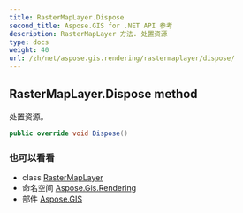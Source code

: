 ```yaml
---
title: RasterMapLayer.Dispose
second_title: Aspose.GIS for .NET API 参考
description: RasterMapLayer 方法. 处置资源
type: docs
weight: 40
url: /zh/net/aspose.gis.rendering/rastermaplayer/dispose/
---
```

## RasterMapLayer.Dispose method

处置资源。

```csharp
public override void Dispose()
```

### 也可以看看

* class [RasterMapLayer](../)
* 命名空间 [Aspose.Gis.Rendering](../../rastermaplayer/)
* 部件 [Aspose.GIS](../../../)


